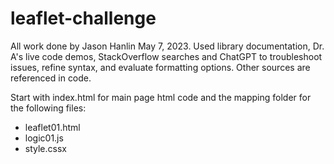 # leaflet-challenge

All work done by Jason Hanlin May 7, 2023.  Used library documentation, Dr. A's live code demos, StackOverflow searches and ChatGPT to troubleshoot issues, refine syntax, and evaluate formatting options. Other sources are referenced in code.  

Start with index.html for main page html code and the mapping folder for the following files:
 - leaflet01.html
 - logic01.js
 - style.cssx